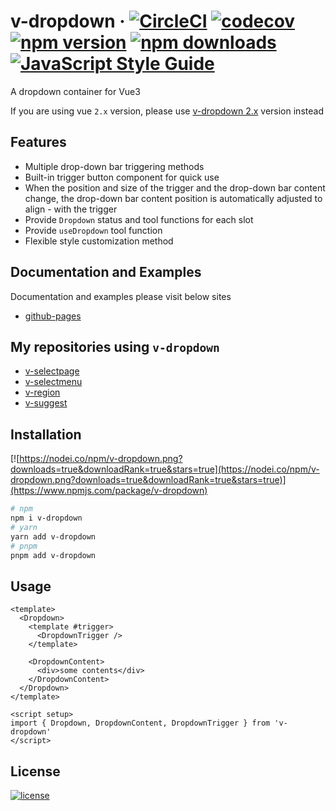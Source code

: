 # v-dropdown &middot; [![CircleCI](https://dl.circleci.com/status-badge/img/gh/TerryZ/v-dropdown/tree/master.svg?style=svg)](https://dl.circleci.com/status-badge/redirect/gh/TerryZ/v-dropdown/tree/master) [![codecov](https://codecov.io/gh/TerryZ/v-dropdown/branch/master/graph/badge.svg?token=veg52RGaZg)](https://codecov.io/gh/TerryZ/v-dropdown) [![npm version](https://img.shields.io/npm/v/v-dropdown.svg)](https://www.npmjs.com/package/v-dropdown) [![npm downloads](https://img.shields.io/npm/dy/v-dropdown.svg)](https://www.npmjs.com/package/v-dropdown) [![JavaScript Style Guide](https://img.shields.io/badge/code_style-standard-brightgreen.svg)](https://standardjs.com)

A dropdown container for Vue3

If you are using vue `2.x` version, please use [v-dropdown 2.x](https://github.com/TerryZ/v-dropdown/tree/dev-vue-2) version instead

## Features

- Multiple drop-down bar triggering methods
- Built-in trigger button component for quick use
- When the position and size of the trigger and the drop-down bar content change, the drop-down bar content position is automatically adjusted to align - with the trigger
- Provide `Dropdown` status and tool functions for each slot
- Provide `useDropdown` tool function
- Flexible style customization method

## Documentation and Examples

Documentation and examples please visit below sites

- [github-pages](https://terryz.github.io/docs-vue3/dropdown/)

## My repositories using `v-dropdown`

- [v-selectpage](https://github.com/TerryZ/v-selectpage)
- [v-selectmenu](https://github.com/TerryZ/v-selectmenu)
- [v-region](https://github.com/TerryZ/v-region)
- [v-suggest](https://github.com/TerryZ/v-suggest)

## Installation

[![https://nodei.co/npm/v-dropdown.png?downloads=true&downloadRank=true&stars=true](https://nodei.co/npm/v-dropdown.png?downloads=true&downloadRank=true&stars=true)](https://www.npmjs.com/package/v-dropdown)

```sh
# npm
npm i v-dropdown
# yarn
yarn add v-dropdown
# pnpm
pnpm add v-dropdown
```

## Usage

```vue
<template>
  <Dropdown>
    <template #trigger>
      <DropdownTrigger />
    </template>

    <DropdownContent>
      <div>some contents</div>
    </DropdownContent>
  </Dropdown>
</template>

<script setup>
import { Dropdown, DropdownContent, DropdownTrigger } from 'v-dropdown'
</script>
```

## License

[![license](https://img.shields.io/badge/license-MIT-brightgreen.svg)](https://mit-license.org/)

